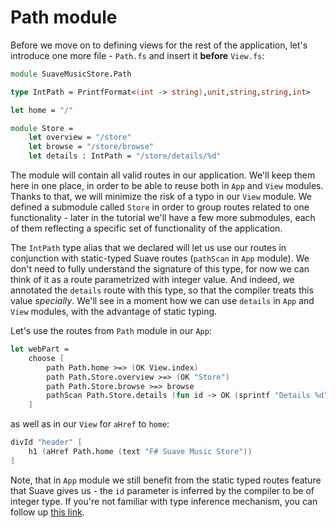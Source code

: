 # Path module

Before we move on to defining views for the rest of the application, let's introduce one more file - `Path.fs` and insert it **before** `View.fs`:

```fsharp
module SuaveMusicStore.Path

type IntPath = PrintfFormat<(int -> string),unit,string,string,int>

let home = "/"

module Store =
    let overview = "/store"
    let browse = "/store/browse"
    let details : IntPath = "/store/details/%d"
```

The module will contain all valid routes in our application.
We'll keep them here in one place, in order to be able to reuse both in `App` and `View` modules.
Thanks to that, we will minimize the risk of a typo in our `View` module.
We defined a submodule called `Store` in order to group routes related to one functionality - later in the tutorial we'll have a few more submodules, each of them reflecting a specific set of functionality of the application.

The `IntPath` type alias that we declared will let us use our routes in conjunction with static-typed Suave routes (`pathScan` in `App` module). 
We don't need to fully understand the signature of this type, for now we can think of it as a route parametrized with integer value.
And indeed, we annotated the `details` route with this type, so that the compiler treats this value *specially*. 
We'll see in a moment how we can use `details` in `App` and `View` modules, with the advantage of static typing.

Let's use the routes from `Path` module in our `App`:

```fsharp
let webPart = 
    choose [
        path Path.home >=> (OK View.index)
        path Path.Store.overview >=> (OK "Store")
        path Path.Store.browse >=> browse
        pathScan Path.Store.details (fun id -> OK (sprintf "Details %d" id))
    ]
```

as well as in our `View` for `aHref` to `home`:

```fsharp
divId "header" [
    h1 (aHref Path.home (text "F# Suave Music Store"))
]
```

Note, that in `App` module we still benefit from the static typed routes feature that Suave gives us - the `id` parameter is inferred by the compiler to be of integer type.
If you're not familiar with type inference mechanism, you can follow up [this link](http://fsharpforfunandprofit.com/posts/type-inference/).
